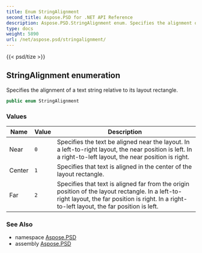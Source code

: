 ```yaml
---
title: Enum StringAlignment
second_title: Aspose.PSD for .NET API Reference
description: Aspose.PSD.StringAlignment enum. Specifies the alignment of a text string relative to its layout rectangle
type: docs
weight: 5890
url: /net/aspose.psd/stringalignment/
---
```

{{< psd/tize >}}
## StringAlignment enumeration

Specifies the alignment of a text string relative to its layout rectangle.

```csharp
public enum StringAlignment
```

### Values

| Name | Value | Description |
| --- | --- | --- |
| Near | `0` | Specifies the text be aligned near the layout. In a left-to-right layout, the near position is left. In a right-to-left layout, the near position is right. |
| Center | `1` | Specifies that text is aligned in the center of the layout rectangle. |
| Far | `2` | Specifies that text is aligned far from the origin position of the layout rectangle. In a left-to-right layout, the far position is right. In a right-to-left layout, the far position is left. |

### See Also

* namespace [Aspose.PSD](../../aspose.psd/)
* assembly [Aspose.PSD](../../)


